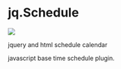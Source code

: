 jq.Schedule
===============

![](https://raw.githubusercontent.com/ateliee/jquery.schedule/master/demo/images.png)

jquery and html schedule calendar

javascript base time schedule plugin.
